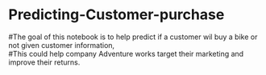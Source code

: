 # Predicting-Customer-purchase
#The goal of this notebook is to help predict if a customer wil buy a bike or not given customer information,  
#This could help company Adventure works target their marketing and improve their returns.

